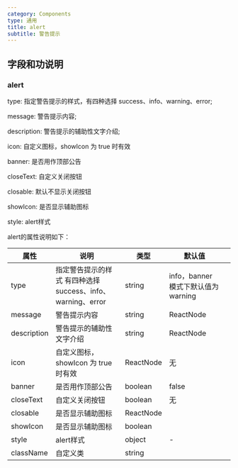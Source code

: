 ```yaml
---
category: Components
type: 通用
title: alert
subtitle: 警告提示
---
```


## 字段和功说明

### alert

type: 指定警告提示的样式，有四种选择 success、info、warning、error;

message: 警告提示内容;

description: 警告提示的辅助性文字介绍;

icon: 自定义图标，showIcon 为 true 时有效

banner: 是否用作顶部公告

closeText: 自定义关闭按钮

closable: 默认不显示关闭按钮

showIcon: 是否显示辅助图标

style: alert样式



alert的属性说明如下：

| 属性 | 说明 | 类型 | 默认值 |  |
| --- | --- | --- | --- | --- |
| type | 指定警告提示的样式 有四种选择 success、info、warning、error| string | info，banner 模式下默认值为 warning |  |
| message | 警告提示内容 | string | ReactNode |  |  |
| description | 警告提示的辅助性文字介绍  | string|ReactNode |  |  |
| icon | 自定义图标，showIcon 为 true 时有效 | ReactNode | 无| |
| banner | 是否用作顶部公告 | boolean | false |  |
| closeText | 自定义关闭按钮 | boolean | 无 |  |
| closable | 是否显示辅助图标 | ReactNode | <Icon type="exclamation-circle" /> |  |
| showIcon | 是否显示辅助图标 | boolean  |   |
| style | alert样式 | object | - |  |
|className| 自定义类 | string|

